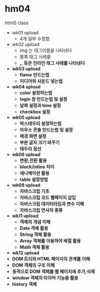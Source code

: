 # hm04
html5 class
- wk01 upload
  - 4개 일부 수정함.
- wk02 upload
  - img 는 태그이름을 나타낸다
  - 블록 태그 사례를 
  - <strong>,<a>,<img> 등은 인라인 태그 사례를 나타낸다
- wk03 upload
  - flame 만드는법
  - 미디어와 사운드 넣는법
- wk04 upload
  - color 설정하는법
  - login 창 만드는법 및 설정
  - 날짜 설정과 time 설정
  - checkbox 설정
- wk05 upload
  - 박스테두리 설정하는법
  - 마우스 콘솔 만드는법 및 설정
  - 배경 화면 설정
  - 부분 글자 크기 바꾸기
  - 테두리 점선 
- wk06 upload
  - 변환,전환 활용
  - block/inline 차이
  - 애니메이션 활용
  - table 설정방법
- wk09 upload
  - 자바스크립 기초 
  - 자바스크립 코드 웹페이지 삽입
  - 자바스크립 데이터타입과 변수 이해
  - 자바스크립 연사자 종류 
- wk11 upload
  - 객체의 개념 이해
  - Date 객체 활용
  - String 객체 활용
  - Array 객체를 이용하여 배열 활용
  - Math 객체 활용
 - wk12 upload
  - DOM 트리와 HTML 페이지의 관계를 이해
  - DOM 객체의 구조 이해
  - 동적으로 DOM 객체를 웹 페이지에 추가,삭제
  - window 객체의 타이머 기능을 활용
  - history 객체 
  
